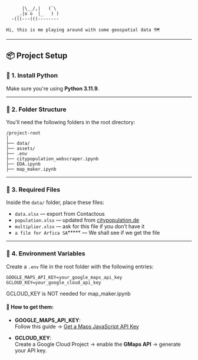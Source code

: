 ```plaintext
      |\__/,|   (`\
    _.|o o  |_   ) )
  -(((---(((--------

Hi, this is me playing around with some geospatial data 🗺️
```

---

## 📦 Project Setup

### 🐍 1. Install Python

Make sure you're using **Python 3.11.9**.

---

### 📁 2. Folder Structure

You'll need the following folders in the root directory:

```
/project-root
│
├── data/
├── assets/
├── .env
├── citypopulation_webscraper.ipynb
├── EDA.ipynb
├── map_maker.ipynb
```

---

### 📄 3. Required Files

Inside the `data/` folder, place these files:

- `data.xlsx` — export from Contactous
- `population.xlsx` — updated from [citypopulation.de](https://www.citypopulation.de)
- `multiplier.xlsx` — ask for this file if you don’t have it
- `a file for Arfica SA`*****  —  We shall see if we get the file

---

### 🔐 4. Environment Variables

Create a `.env` file in the root folder with the following entries:

```env
GOOGLE_MAPS_API_KEY=your_google_maps_api_key
GCLOUD_KEY=your_google_cloud_api_key
```

GCLOUD_KEY is NOT needed for map_maker.ipynb

#### 🔑 How to get them:

- **GOOGLE_MAPS_API_KEY**:  
  Follow this guide → [Get a Maps JavaScript API Key](https://developers.google.com/maps/documentation/javascript/get-api-key)

- **GCLOUD_KEY**:  
  Create a Google Cloud Project → enable the **GMaps API** → generate your API key.
